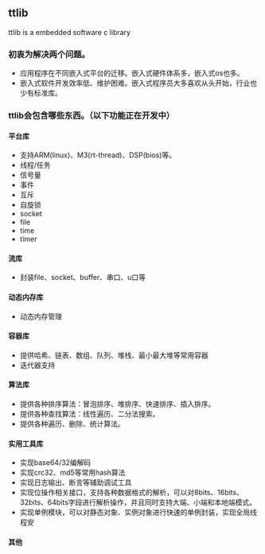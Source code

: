 ## ttlib
ttlib is a embedded software c library

### 初衷为解决两个问题。

- 应用程序在不同嵌入式平台的迁移。嵌入式硬件体系多，嵌入式os也多。
- 嵌入式软件开发效率低、维护困难。嵌入式程序员大多喜欢从头开始，行业也少有标准库。
  
  
### ttlib会包含哪些东西。（以下功能正在开发中）

#### 平台库
- 支持ARM(linux)、M3(rt-thread)、DSP(bios)等。
- 线程/任务
- 信号量
- 事件
- 互斥
- 自旋锁
- socket
- file
- time
- timer
  
#### 流库
- 封装file、socket、buffer、串口、u口等
  
#### 动态内存库
- 动态内存管理
  
#### 容器库
- 提供哈希、链表、数组、队列、堆栈、最小最大堆等常用容器
- 迭代器支持

#### 算法库
- 提供各种排序算法：冒泡排序、堆排序、快速排序、插入排序。
- 提供各种查找算法：线性遍历、二分法搜索。
- 提供各种遍历、删除、统计算法。
  
#### 实用工具库
- 实现base64/32编解码
- 实现crc32、md5等常用hash算法
- 实现日志输出、断言等辅助调试工具
- 实现位操作相关接口，支持各种数据格式的解析，可以对8bits、16bits、32bits、64bits字段进行解析操作，并且同时支持大端、小端和本地端模式。
- 实现单例模块，可以对静态对象、实例对象进行快速的单例封装，实现全局线程安

#### 其他